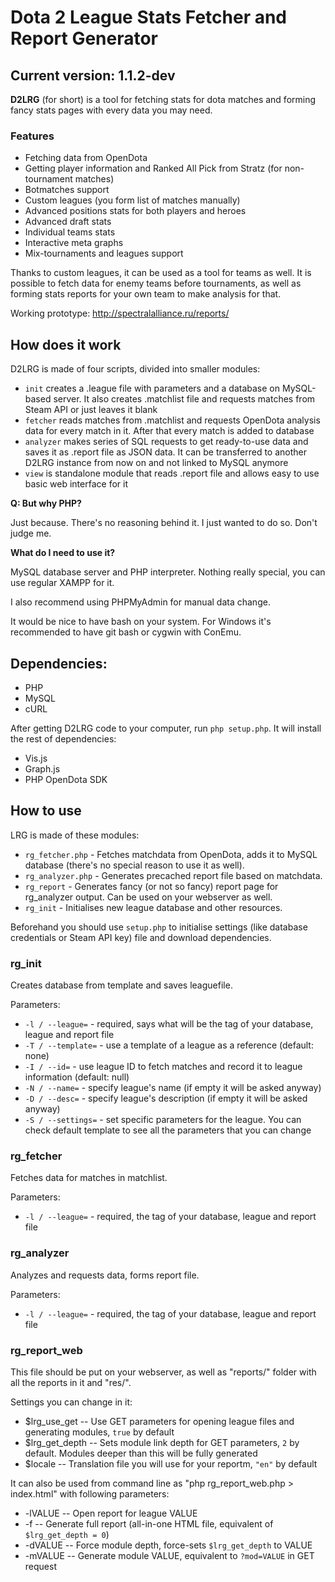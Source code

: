 # Dota 2 League Stats Fetcher and Report Generator
## Current version: 1.1.2-dev

**D2LRG** (for short) is a tool for fetching stats for dota matches and forming fancy stats pages with every data you may need.

### Features
* Fetching data from OpenDota
* Getting player information and Ranked All Pick from Stratz (for non-tournament matches)
* Botmatches support
* Custom leagues (you form list of matches manually)
* Advanced positions stats for both players and heroes
* Advanced draft stats
* Individual teams stats
* Interactive meta graphs
* Mix-tournaments and leagues support

Thanks to custom leagues, it can be used as a tool for teams as well. It is possible to fetch data for enemy teams before tournaments, as well as forming stats reports for your own team to make analysis for that.

Working prototype: http://spectralalliance.ru/reports/

## How does it work

D2LRG is made of four scripts, divided into smaller modules:
- `init` creates a .league file with parameters and a database on MySQL-based server. It also creates .matchlist file and requests matches from Steam API or just leaves it blank
- `fetcher` reads matches from .matchlist and requests OpenDota analysis data for every match in it. After that every match is added to database
- `analyzer` makes series of SQL requests to get ready-to-use data and saves it as .report file as JSON data. It can be transferred to another D2LRG instance from now on and not linked to MySQL anymore
- `view` is standalone module that reads .report file and allows easy to use basic web interface for it

**Q: But why PHP?**

Just because. There's no reasoning behind it. I just wanted to do so. Don't judge me.

**What do I need to use it?**

MySQL database server and PHP interpreter. Nothing really special, you can use regular XAMPP for it.

I also recommend using PHPMyAdmin for manual data change.

It would be nice to have bash on your system. For Windows it's recommended to have git bash or cygwin with ConEmu.

## Dependencies:
* PHP
* MySQL
* cURL

After getting D2LRG code to your computer, run `php setup.php`. It will install the rest of dependencies:
* Vis.js
* Graph.js
* PHP OpenDota SDK

## How to use

LRG is made of these modules:
* `rg_fetcher.php` - Fetches matchdata from OpenDota, adds it to MySQL database (there's no special reason to use it as well).
* `rg_analyzer.php` - Generates precached report file based on matchdata.
* `rg_report` - Generates fancy (or not so fancy) report page for rg_analyzer output. Can be used on your webserver as well.
* `rg_init` - Initialises new league database and other resources.

Beforehand you should use `setup.php` to initialise settings (like database credentials or Steam API key) file and download dependencies.

### rg_init

Creates database from template and saves leaguefile.

Parameters:
* `-l / --league=` - required, says what will be the tag of your database, league and report file
* `-T / --template=` - use a template of a league as a reference (default: none)
* `-I / --id=` - use league ID to fetch matches and record it to league information (default: null)
* `-N / --name=` - specify league's name (if empty it will be asked anyway)
* `-D / --desc=` - specify league's description (if empty it will be asked anyway)
* `-S / --settings=` - set specific parameters for the league. You can check default template to see all the parameters that you can change

### rg_fetcher

Fetches data for matches in matchlist.

Parameters:
* `-l / --league=` - required, the tag of your database, league and report file

### rg_analyzer

Analyzes and requests data, forms report file.

Parameters:
* `-l / --league=` - required, the tag of your database, league and report file

### rg_report_web

This file should be put on your webserver, as well as "reports/" folder with all the reports in it and "res/".

Settings you can change in it:
* $lrg_use_get -- Use GET parameters for opening league files and generating modules, `true` by default
* $lrg_get_depth -- Sets module link depth for GET parameters, `2` by default. Modules deeper than this will be fully generated
* $locale -- Translation file you will use for your reportm, `"en"` by default


It can also be used from command line as "php rg_report_web.php > index.html" with following parameters:
* -lVALUE -- Open report for league VALUE
* -f -- Generate full report (all-in-one HTML file, equivalent of `$lrg_get_depth = 0`)
* -dVALUE -- Force module depth, force-sets `$lrg_get_depth` to VALUE
* -mVALUE -- Generate module VALUE, equivalent to `?mod=VALUE` in GET request
